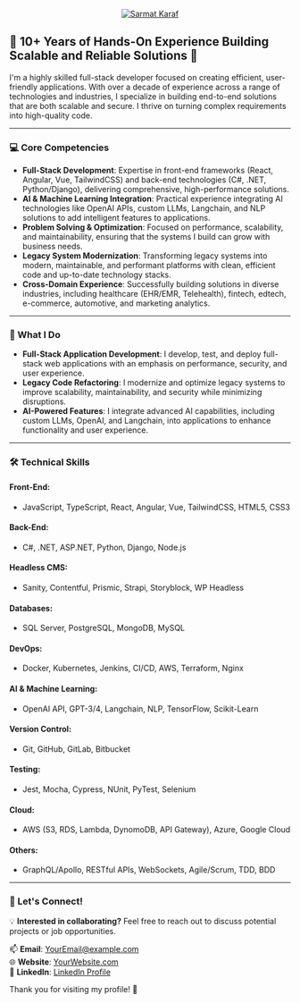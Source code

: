 <p align="center">
  <a href="https://github.com/DenverCoder1">
    <img src="https://user-images.githubusercontent.com/20955511/199138068-0a7b7b75-a024-4f00-803f-30a19c5d1b2d.png" alt="Sarmat Karaf" /></a>
</p>

## 🥇 10+ Years of Hands-On Experience Building Scalable and Reliable Solutions 🥇

I'm a highly skilled full-stack developer focused on creating efficient, user-friendly applications. With over a decade of experience across a range of technologies and industries, I specialize in building end-to-end solutions that are both scalable and secure. I thrive on turning complex requirements into high-quality code.

---

### 💻 Core Competencies

- **Full-Stack Development**: Expertise in front-end frameworks (React, Angular, Vue, TailwindCSS) and back-end technologies (C#, .NET, Python/Django), delivering comprehensive, high-performance solutions.
- **AI & Machine Learning Integration**: Practical experience integrating AI technologies like OpenAI APIs, custom LLMs, Langchain, and NLP solutions to add intelligent features to applications.
- **Problem Solving & Optimization**: Focused on performance, scalability, and maintainability, ensuring that the systems I build can grow with business needs.
- **Legacy System Modernization**: Transforming legacy systems into modern, maintainable, and performant platforms with clean, efficient code and up-to-date technology stacks.
- **Cross-Domain Experience**: Successfully building solutions in diverse industries, including healthcare (EHR/EMR, Telehealth), fintech, edtech, e-commerce, automotive, and marketing analytics.

---

### 🚀 What I Do

- **Full-Stack Application Development**: I develop, test, and deploy full-stack web applications with an emphasis on performance, security, and user experience.
- **Legacy Code Refactoring**: I modernize and optimize legacy systems to improve scalability, maintainability, and security while minimizing disruptions.
- **AI-Powered Features**: I integrate advanced AI capabilities, including custom LLMs, OpenAI, and Langchain, into applications to enhance functionality and user experience.

---

### 🛠️ Technical Skills

#### Front-End:
- JavaScript, TypeScript, React, Angular, Vue, TailwindCSS, HTML5, CSS3

#### Back-End:
- C#, .NET, ASP.NET, Python, Django, Node.js

#### Headless CMS:
- Sanity, Contentful, Prismic, Strapi, Storyblock, WP Headless

#### Databases:
- SQL Server, PostgreSQL, MongoDB, MySQL

#### DevOps:
- Docker, Kubernetes, Jenkins, CI/CD, AWS, Terraform, Nginx

#### AI & Machine Learning:
- OpenAI API, GPT-3/4, Langchain, NLP, TensorFlow, Scikit-Learn

#### Version Control:
- Git, GitHub, GitLab, Bitbucket

#### Testing:
- Jest, Mocha, Cypress, NUnit, PyTest, Selenium

#### Cloud:
- AWS (S3, RDS, Lambda, DynomoDB, API Gateway), Azure, Google Cloud

#### Others:
- GraphQL/Apollo, RESTful APIs, WebSockets, Agile/Scrum, TDD, BDD

---

### 🌟 Let's Connect!

💡 **Interested in collaborating?** Feel free to reach out to discuss potential projects or job opportunities.

📫 **Email**: [YourEmail@example.com](mailto:YourEmail@example.com)  
🌐 **Website**: [YourWebsite.com](https://YourWebsite.com)  
🔗 **LinkedIn**: [LinkedIn Profile](https://linkedin.com/in/YourProfile)  

Thank you for visiting my profile! 🌟
